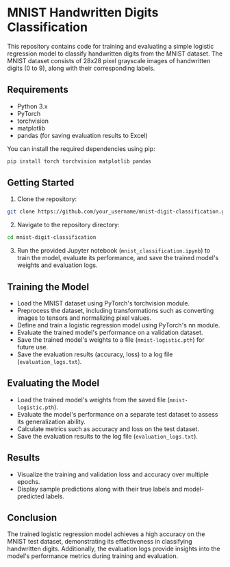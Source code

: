 # MNIST Handwritten Digits Classification

This repository contains code for training and evaluating a simple logistic regression model to classify handwritten digits from the MNIST dataset. The MNIST dataset consists of 28x28 pixel grayscale images of handwritten digits (0 to 9), along with their corresponding labels.

## Requirements

- Python 3.x
- PyTorch
- torchvision
- matplotlib
- pandas (for saving evaluation results to Excel)

You can install the required dependencies using pip:

```bash
pip install torch torchvision matplotlib pandas
```

## Getting Started

1. Clone the repository:

```bash
git clone https://github.com/your_username/mnist-digit-classification.git
```

2. Navigate to the repository directory:

```bash
cd mnist-digit-classification
```

3. Run the provided Jupyter notebook (`mnist_classification.ipynb`) to train the model, evaluate its performance, and save the trained model's weights and evaluation logs.

## Training the Model

- Load the MNIST dataset using PyTorch's torchvision module.
- Preprocess the dataset, including transformations such as converting images to tensors and normalizing pixel values.
- Define and train a logistic regression model using PyTorch's nn module.
- Evaluate the trained model's performance on a validation dataset.
- Save the trained model's weights to a file (`mnist-logistic.pth`) for future use.
- Save the evaluation results (accuracy, loss) to a log file (`evaluation_logs.txt`).

## Evaluating the Model

- Load the trained model's weights from the saved file (`mnist-logistic.pth`).
- Evaluate the model's performance on a separate test dataset to assess its generalization ability.
- Calculate metrics such as accuracy and loss on the test dataset.
- Save the evaluation results to the log file (`evaluation_logs.txt`).

## Results

- Visualize the training and validation loss and accuracy over multiple epochs.
- Display sample predictions along with their true labels and model-predicted labels.

## Conclusion

The trained logistic regression model achieves a high accuracy on the MNIST test dataset, demonstrating its effectiveness in classifying handwritten digits. Additionally, the evaluation logs provide insights into the model's performance metrics during training and evaluation.
